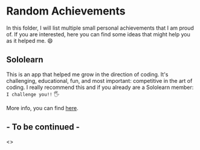 # Random Achievements

In this folder, I will list multiple small personal achievements that I am proud of. If you are interested, here you can find some ideas that might help you as it helped me. :smile:

## Sololearn
This is an app that helped me grow in the direction of coding. It's challenging, educational, fun, and most important: competitive in the art of coding. I really recommend this and if you already are a Sololearn member: `I challenge you!!` :raised_hand_with_fingers_splayed:

More info, you can find [here](Sololearn.md).

## - To be continued -
<>
